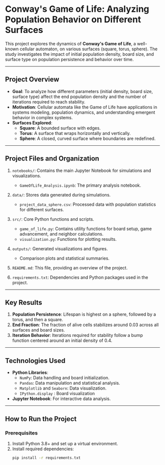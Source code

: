 # Conway's Game of Life: Analyzing Population Behavior on Different Surfaces  

This project explores the dynamics of **Conway's Game of Life**, a well-known cellular automaton, on various surfaces (square, torus, sphere). The study investigates the impact of initial population density, board size, and surface type on population persistence and behavior over time.

---

## **Project Overview**  
- **Goal**: To analyze how different parameters (initial density, board size, surface type) affect the end population density and the number of iterations required to reach stability.  
- **Motivation**: Cellular automata like the Game of Life have applications in systems modeling, population dynamics, and understanding emergent behavior in complex systems.  
- **Surfaces Explored**:
  - **Square**: A bounded surface with edges.  
  - **Torus**: A surface that wraps horizontally and vertically.  
  - **Sphere**: A closed, curved surface where boundaries are redefined.  

---

## **Project Files and Organization**  
1. `notebooks/`: Contains the main Jupyter Notebook for simulations and visualizations.  
   - `GameOfLife_Analysis.ipynb`: The primary analysis notebook.  

2. `data/`: Stores data generated during simulations.  
   - `project_data_sphere.csv`: Processed data with population statistics for different surfaces.  

3. `src/`: Core Python functions and scripts.  
   - `game_of_life.py`: Contains utility functions for board setup, game advancement, and neighbor calculations.  
   - `visualization.py`: Functions for plotting results.  

4. `outputs/`: Generated visualizations and figures.  
   - Comparison plots and statistical summaries.  

5. `README.md`: This file, providing an overview of the project.  

6. `requirements.txt`: Dependencies and Python packages used in the project.  

---

## **Key Results**  
1. **Population Persistence**: Lifespan is highest on a sphere, followed by a torus, and then a square.  
2. **End Fraction**: The fraction of alive cells stabilizes around 0.03 across all surfaces and board sizes.  
3. **Iteration Behavior**: Iterations required for stability follow a bump function centered around an initial density of 0.4.  

---

## **Technologies Used**  
- **Python Libraries**:  
  - `NumPy`: Data handling and board initialization.  
  - `Pandas`: Data manipulation and statistical analysis.  
  - `Matplotlib` and `Seaborn`: Data visualization.
  - `IPython.display` : Board visualization
- **Jupyter Notebook**: For interactive data analysis.  

---

## **How to Run the Project**  

### Prerequisites  
1. Install Python 3.8+ and set up a virtual environment.  
2. Install required dependencies:
   ```bash
   pip install -r requirements.txt
